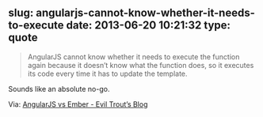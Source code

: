 slug: angularjs-cannot-know-whether-it-needs-to-execute
date: 2013-06-20 10:21:32
type: quote
---

> AngularJS cannot know whether it needs to execute the function again because it doesn’t know what the function does, so it executes its code every time it has to update the template.

Sounds like an absolute no-go.

 Via: [AngularJS vs Ember - Evil Trout’s Blog](http://eviltrout.com/2013/06/15/ember-vs-angular.html)
